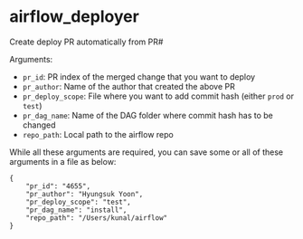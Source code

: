 # airflow_deployer
Create deploy PR automatically from PR#

Arguments:
- `pr_id`: PR index of the merged change that you want to deploy
- `pr_author`: Name of the author that created the above PR
- `pr_deploy_scope`: File where you want to add commit hash (either `prod` or `test`)
- `pr_dag_name`: Name of the DAG folder where commit hash has to be changed
- `repo_path`: Local path to the airflow repo

While all these arguments are required, you can save some or all of these arguments in a file as below:
```
{
    "pr_id": "4655",
    "pr_author": "Hyungsuk Yoon",
    "pr_deploy_scope": "test",
    "pr_dag_name": "install",
    "repo_path": "/Users/kunal/airflow"
}
```
